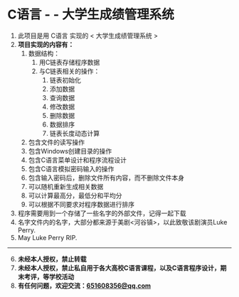 # C语言 - - 大学生成绩管理系统
1. 此项目是用 C语言 实现的 < 大学生成绩管理系统 >
2. **项目实现的内容有：**
    1. 数据结构：
        1. 用C链表存储程序数据
        2. 与C链表相关的操作：
            1. 链表初始化
            2. 添加数据
            3. 查询数据
            4. 修改数据
            5. 删除数据
            6. 数据排序
            7. 链表长度动态计算
    2. 包含文件的读写操作
    3. 包含Windows创建目录的操作
    4. 包含C语言菜单设计和程序流程设计
    5. 包含C语言模拟密码输入的操作
    6. 包含输入密码后，删除文件所有内容，而不删除文件本身
    7. 可以随机重新生成相关数据
    8. 可以计算最高分，最低分和平均分
    9. 可以根据不同要求对程序数据进行排序
3. 程序需要用到一个存储了一些名字的外部文件，记得一起下载
4. 名字文件内的名字，大部分都来源于美剧<河谷镇>，以此致敬该剧演员Luke Perry.
5. May Luke Perry RIP.
---
6. **未经本人授权，禁止转载**
7. **未经本人授权，禁止私自用于各大高校C语言课程，以及C语言程序设计，期末考评，等学校活动**
8. **有任何问题，欢迎交流：651608356@qq.com**
